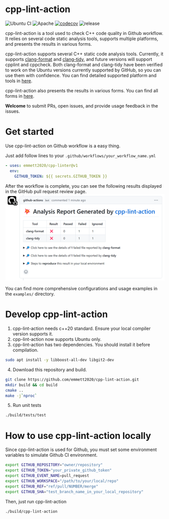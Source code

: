 # cpp-lint-action
![Ubuntu CI](https://github.com/emmett2020/cpp-lint-action/actions/workflows/pull_request_build_unittests_ubuntu_2404.yml/badge.svg)
![Apache](https://img.shields.io/github/license/emmett2020/cpp-lint-action)
[![codecov](https://codecov.io/gh/emmett2020/cpp-lint-action/graph/badge.svg?token=BO88mIYJ49)](https://codecov.io/gh/emmett2020/cpp-lint-action)
![release](https://img.shields.io/github/release/emmett2020/cpp-lint-action)

cpp-lint-action is a tool used to check C++ code quality in Github workflow. It
relies on several code static analysis tools, supports multiple platforms, and
presents the results in various forms.

cpp-lint-action supports several C++ static code analysis tools. Currently, it supports [clang-format](https://github.com/llvm/llvm-project/tree/main/clang/tools/clang-format) and [clang-tidy](https://github.com/llvm/llvm-project/tree/main/clang-tools-extra/clang-tidy), and future versions will support cpplint and cppcheck. Both clang-format and clang-tidy have been verified to work on the Ubuntu versions currently supported by GitHub, so you can use them with confidence. You can find detailed supported platform and tools in [here](./docs/supports.md).

cpp-lint-action also presents the results in various forms. You can find all forms in [here](./docs/result_report.md).

**Welcome** to submit PRs, open issues, and provide usage feedback in the issues.

# Get started
Use cpp-lint-action on Github workflow is a easy thing.

Just add follow lines to your `.github/workflows/your_workflow_name.yml`
```yaml
- uses: emmett2020/cpp-linter@v1
  env:
    GITHUB_TOKEN: ${{ secrets.GITHUB_TOKEN }}
```

After the workflow is complete, you can see the following results displayed in the GitHub pull request review page.
![output](./docs/cpp-lint-action.png)

You can find more comprehensive configurations and usage examples in the `examples/` directory.

# Develop cpp-lint-action
1. cpp-lint-action needs c++20 standard. Ensure your local compiler version supports it.
2. cpp-lint-action now supports Ubuntu only.
3. cpp-lint-action has two dependencies. You should install it before compilation.
```bash
sudo apt install -y libboost-all-dev libgit2-dev
```

4. Download this repository and build.
```bash
git clone https://github.com/emmett2020/cpp-lint-action.git
mkdir build && cd build
cmake ..
make -j`nproc`

```

5. Run unit tests
```bash
./build/tests/test
```

# How to use cpp-lint-action locally
Since cpp-lint-action is used for Github, you must set some environment variables to simulate Github CI environment.
```bash
export GITHUB_REPOSITORY="owner/repository"
export GITHUB_TOKEN="your_private_github_token"
export GITHUB_EVENT_NAME=pull_request
export GITHUB_WORKSPACE="/path/to/your/local/repo"
export GITHUB_REF="ref/pull/NUMBER/merge"
export GITHUB_SHA="test_branch_name_in_your_local_repository"

```

Then, just run cpp-lint-action
```bash
./build/cpp-lint-action
```
